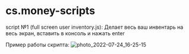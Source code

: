 # cs.money-scripts

script №1 (full screen user inventory.js): Делает весь ваш инвентарь на весь экран, вставить в консоль и нажать enter 

Пример работы скрипта:
![photo_2022-07-24_16-25-15](https://user-images.githubusercontent.com/57762921/180649437-729d38f6-f7f9-4acc-b33a-be4451670c10.jpg)
